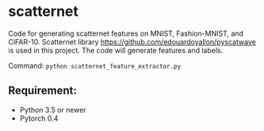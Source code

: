# scatternet
Code for generating scatternet features on MNIST, Fashion-MNIST, and CiFAR-10. Scatternet library https://github.com/edouardoyallon/pyscatwave is used in this project. The code will generate features and labels. 

Command: `python scatternet_feature_extractor.py`

## Requirement:
+ Python 3.5 or newer
+ Pytorch 0.4

